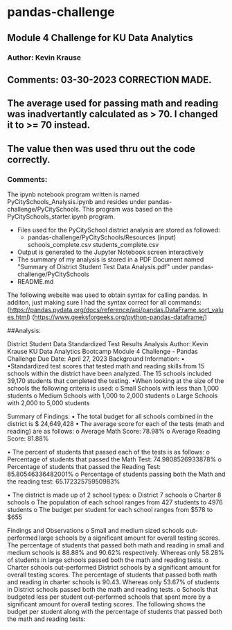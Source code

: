 # pandas-challenge

## Module 4 Challenge for KU Data Analytics

### **Author:  Kevin Krause**

## Comments:   03-30-2023 CORRECTION MADE.  
##              The average used for passing math and reading was inadvertantly calculated as > 70.  I changed it to >= 70 instead.
##              The value then was used thru out the code correctly.

### Comments: 
The  ipynb notebook program written is named PyCitySchools_Analysis.ipynb and resides under
pandas-challenge/PyCitySchools.  This program was based on the PyCitySchools_starter.ipynb program.

- Files used for the PyCitySchool district analysis are stored as followed:
  - pandas-challenge/PyCitySchools/Resources (input)
    schools_complete.csv
    students_complete.csv
 -  Output is generated to the Jupyter Notebook screen interactively
 -  The summary of my analysis is stored in a PDF Document named "Summary of District Student Test Data Analysis.pdf"
    under pandas-challenge/PyCitySchools
  - README.md



The following website was used to obtain syntax for calling pandas.  In additon, just making sure I had the syntax correct for all commands:
  (https://pandas.pydata.org/docs/reference/api/pandas.DataFrame.sort_values.html)
  (https://www.geeksforgeeks.org/python-pandas-dataframe/)



##Analysis:


District Student Data
Standardized Test Results Analysis
Author: Kevin Krause 
KU Data Analytics Bootcamp 
Module 4 Challenge - Pandas Challenge 
Due Date: April 27, 2023 
Background Information: 
•	•Standardized test scores that tested math and reading skills from 15 schools within the district have been analyzed. The 15 schools included 39,170 students that completed the testing. 
	•When looking at the size of the schools the following criteria is used: o Small Schools with less than 1,000 students 
	o Medium Schools with 1,000 to 2,000 students 
	o Large Schools with 2,000 to 5,000 students 
	

Summary of Findings: 
•	The total budget for all schools combined in the district is $ 24,649,428 
•	The average score for each of the tests (math and reading) are as follows:
o	Average Math Score: 78.98% 
o	Average Reading Score: 81.88% 

•	The percent of students that passed each of the tests is as follows: 
o	Percentage of students that passed the Math Test: 74.9808526933878% 
o	Percentage of students that passed the Reading Test: 85.80546336482001% 
o	Percentage of students passing both the Math and the reading test: 65.17232575950983% 


•	The district is made up of 2 school types: 
o	District 7 schools 
o	 Charter 8 schools 
o	The population of each school ranges from 427 students to 4976 students 
o	The budget per student for each school ranges from $578 to $655 

Findings and Observations 
o	Small and medium sized schools out-performed large schools by a significant amount for overall testing scores. The percentage of students that passed both math and reading in small and medium schools is 88.88% and 90.62% respectively. Whereas only 58.28% of students in large schools passed both the math and reading tests. 
o	Charter schools out-performed District schools by a significant amount for overall testing scores. The percentage of students that passed both math and reading in charter schools is 90.43. Whereas only 53.67% of students in District schools passed both the math and reading tests. 
o	Schools that budgeted less per student out-performed schools that spent more by a significant amount for overall testing scores. The following shows the budget per student along with the percentage of students that passed both the math and reading tests: 

 
